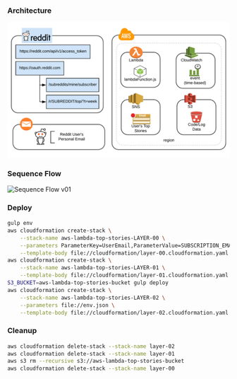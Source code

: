 ### Architecture
![Architecture v01](images/architecture_v01.png?raw=true  "Architecture v01")

### Sequence Flow
![Sequence Flow v01](images/sequence_flow_v01.png.png?raw=true  "Sequence Flow v01")

### Deploy
```bash
gulp env
aws cloudformation create-stack \
    --stack-name aws-lambda-top-stories-LAYER-00 \
    --parameters ParameterKey=UserEmail,ParameterValue=SUBSCRIPTION_EMAIL \
    --template-body file://cloudformation/layer-00.cloudformation.yaml
aws cloudformation create-stack \
    --stack-name aws-lambda-top-stories-LAYER-01 \
    --template-body file://cloudformation/layer-01.cloudformation.yaml
S3_BUCKET=aws-lambda-top-stories-bucket gulp deploy
aws cloudformation create-stack \
    --stack-name aws-lambda-top-stories-LAYER-02 \
    --parameters file://env.json \
    --template-body file://cloudformation/layer-02.cloudformation.yaml
```

### Cleanup
```bash
aws cloudformation delete-stack --stack-name layer-02
aws cloudformation delete-stack --stack-name layer-01
aws s3 rm --recursive s3://aws-lambda-top-stories-bucket
aws cloudformation delete-stack --stack-name layer-00
```